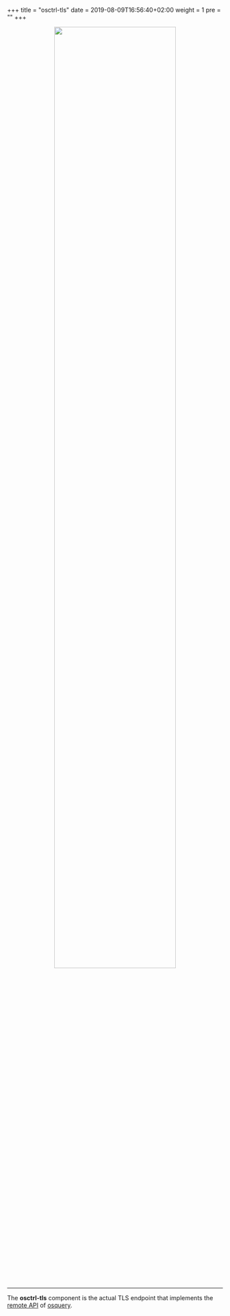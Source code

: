 +++
title = "osctrl-tls"
date = 2019-08-09T16:56:40+02:00
weight = 1
pre = ""
+++

<p align="center">

  <img src="/osctrl-tls.png" style="width:75%; margin: 0;"/>

</p>

---

The **osctrl-tls** component is the actual TLS endpoint that implements the [remote API](https://osquery.readthedocs.io/en/stable/deployment/remote/) of [osquery](https://osquery.io).
